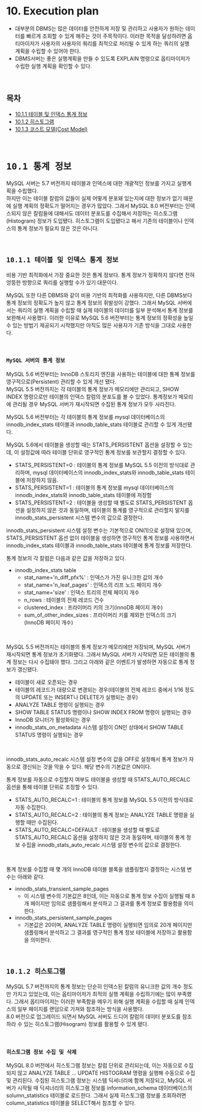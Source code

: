 # 10. Execution plan

- 대부분의 DBMS는 많은 데이터를 안전하게 저장 및 관리하고 사용자가 원하는 데이터를 빠르게 조회할 수 있게 해주는 것이 주목적이다. 이러한 목적을 달성하려면 옵티마이저가 사용자의 사용자의 쿼리를 최적으로 처리될 수 있게 하는 쿼리의 실행 계획을 수립할 수 있어야 한다.
- DBMS서버는 좋은 실행계획을 만들 수 있도록 EXPLAIN 명령으로 옵티마이저가 수립한 실행 계획을 확인할 수 있다.

<br/>

## **목차**
- [10.1.1 테이블 및 인덱스 통계 정보](#1)
- [10.1.2 히스토그램](#2)
- [10.1.3 코스트 모델(Cost Model)](#3)

<br/>

# **`10.1 통계 정보`**
MySQL 서버는 5.7 버전까지 테이블과 인덱스에 대한 개괄적인 정보를 가지고 실행계획을 수립했다.  
하지만 이는 테이블 칼럼의 값들이 실제 어떻게 분포돼 있는지에 대한 정보가 없기 때문에 실행 계획의 정확도가 떨어지는 경우가 많았다. 그래서 MySQL 8.0 버전부터는 인덱스되지 않은 칼럼들에 대해서도 데이터 분포도를 수집해서 저장하는 히스토그램(Histogram) 정보가 도입됐다. 히스토그램이 도입됐다고 해서 기존의 테이블이나 인덱스의 통계 정보가 필요치 않은 것은 아니다.

<br/>

## **`10.1.1 테이블 및 인덱스 통계 정보`**<a id="1"></a>
비용 기반 최적화에서 가장 중요한 것은 통계 정보다. 통계 정보가 정확하지 않다면 전혀 엉뚱한 방향으로 쿼리를 실행할 수가 있기 대문이다.

MySQL 또한 다른 DBMS와 같이 비용 기반의 최적화를 사용하지만, 다른 DBMS보다 통계 정보의 정확도가 높지 않고 통계 정보의 휘발성이 강했다. 그래서 MySQL 서버에서는 쿼리의 실행 계획을 수립할 때 실제 테이블의 데이터를 일부 분석해서 통계 정보를 보완해서 사용했다. 이러한 이유로 MySQL 5.6 버전부터는 통계 정보의 정확성을 높일 수 있는 방법기 제공되기 시작했지만 아직도 많은 사용자가 기존 방식을 그대로 사용한다.

<br/>

### **`MySQL 서버의 통계 정보`**
MySQL 5.6 버전부터는 InnoDB 스토리지 엔진을 사용하는 테이블에 대한 통꼐 정보를 영구적으로(Persistent) 관리할 수 있게 개선 됐다.  
MySQL 5.5 버전까지는 각 테이블의 통계 정보가 메모리에만 관리되고, SHOW INDEX 명령으로만 테이블의 인덱스 칼럼의 분포도를 볼 수 있었다. 통계정보가 메모리에 관리될 경우 MySQL 서버가 재시작되면 수집된 통계 정보가 모두 사라진다.

MySQL 5.6 버전부터는 각 테이블의 통계 정보를 mysql 데이터베이스의 innodb_index_stats 테이블과 innodb_table_stats 테이블로 관리할 수 있게 개선됐다.

MySQL 5.6에서 테이블을 생성할 때는 STATS_PERSISTENT 옵션을 설정할 수 있는데, 이 설정값에 따라 테이블 단위로 영구적인 통계 정보를 보관할지 결정할 수 있다.
- STATS_PERSISTENT=0 : 테이블의 통계 정보를 MySQL 5.5 이전의 방식대로 관리하며, mysql 데이터베이스의 innodb_index_stats와 innodb_table_stats 테이블에 저장하지 않음.
- STATS_PERSISTENT=1 : 테이블의 통계 정보를 mysql 데이터베이스의 innodb_index_stats와 innodb_table_stats 테이블에 저장함
- STATS_PERSISTENT=2 : 테이블을 생성할 때 별도로 STATS_PERSISTENT 옵션을 설정하지 않은 것과 동일하며, 테이블의 통계를 영구적으로 관리할지 말지를 innodb_stats_persistent 시스템 변수의 값으로 결정한다.

innodb_stats_persistent 시스템 설정 변수는 기본적으로 ON(1)으로 설정돼 있으며, STATS_PERSISTENT 옵션 없이 테이블을 생성하면 영구적인 통계 정보를 사용하면서 innodb_index_stats 테이블과 innodb_table_stats 테이블에 통계 정보를 저장한다.

통계 정보의 각 칼럼은 다음과 같은 값을 저장하고 있다.
- innodb_index_stats table
    - stat_name='n_diff_pfx%' : 인덱스가 가진 유니크한 값의 개수
    - stat_name='n_leaf_pages' : 인덱스의 리프 노드 페이지 개수
    - stat_name='size' : 인덱스 트리의 전체 페이지 개수
    - n_rows : 테이블의 전체 레코드 건수
    - clustered_index : 프라이머리 키의 크기(innoDB 페이지 개수)
    - sum_of_other_index_sizes : 프라이머리 키를 제외한 인덱스의 크기(InnoDB 페이지 개수)

<br/>

MySQL 5.5 버전까지는 테이블의 통계 정보가 메모리에만 저장되며, MySQL 서버가 재시작되면 통계 정보가 초기화됐다. 그래서 MySQL 서버가 시작되면 모든 테이블의 통계 정보는 다시 수집돼야 했다. 그리고 아래와 같은 이벤트가 발생하면 자동으로 통계 정보가 갱신됐다.
- 테이블이 새로 오픈되는 경우
- 테이블의 레코드가 대량으로 변경되는 경우(테이블의 전체 레코드 중에서 1/16 정도의 UPDATE 또는 INSERT나 DELETE가 실행되는 경우)
- ANALYZE TABLE 명령이 실행되는 경우
- SHOW TABLE STATUS 명령이나 SHOW INDEX FROM 명령이 실행되는 경우
- InnoDB 모니터가 활성화되는 경우
- innodb_stats_on_metadata 시스템 설정이 ON인 상태에서 SHOW TABLE STATUS 명령이 실행되는 경우

<br/>

innodb_stats_auto_recalc 시스템 설정 변수의 값을 OFF로 설정해서 통계 정보가 자동으로 갱신되는 것을 막을 수 있다. 해당 변수의 기본값은 ON이다.

통계 정보를 자동으로 수집할지 여부도 테이블을 생성할 때 STATS_AUTO_RECALC 옵션을 통해 테이블 단위로 조정할 수 있다.

- STATS_AUTO_RECALC=1 : 테이블의 통계 정보를 MySQL 5.5 이전의 방식대로 자동 수집한다.
- STATS_AUTO_RECALC=2 : 테이블의 통계 정보는 ANALYZE TABLE 명령을 실행할 때만 수집된다.
- STATS_AUTO_RECALC=DEFAULT : 테이블을 생성할 때 별도로 STATS_AUTO_RECALC 옵션을 설정하지 않은 것과 동일하며, 테이블의 통계 정보 수집을 innodb_stats_auto_recalc 시스템 설정 변수의 값으로 결정한다.

<br/>

통계 정보를 수집할 때 몇 개의 InnoDB 테이블 블록을 샘플링할지 결정하는 시스템 변수는 아래와 같다.
- innodb_stats_transient_sample_pages
    - 이 시스템 변수의 기본값은 8인데, 이는 자동으로 통계 정보 수집이 실행될 때 8개 페이지만 임의로 샘플링해서 분석하고 그 결과를 통계 정보로 활용함을 의미한다.
- innodb_stats_persistent_sample_pages
    - 기본값은 20이며, ANALYZE TABLE 명령이 실행되면 임의로 20개 페이지만 샘플링해서 분석하고 그 결과를 영구적인 통계 정보 테이블에 저장하고 활용함을 의미한다.

<br/>

## **`10.1.2 히스토그램`**<a id="2"></a>
MySQL 5.7 버전까지의 통계 정보는 단순히 인덱스된 칼럼의 유니크한 값의 개수 정도만 가지고 있었는데, 이는 옵티마이저가 최적의 실행 계획을 수립하기에는 많이 부족했다. 그래서 옵티마이저는 이러한 부족함을 메우기 위해 실행 계획을 수립할 때 실제 인덱스의 일부 페이지를 랜덤으로 가져와 참조하는 방식을 사용했다.  
8.0 버전으로 업그레이드 되면서 MySQL 서버도 드디어 칼럼의 데이터 분포도를 참조하라 수 있는 히스토그램(Hisogram) 정보를 활용할 수 있게 됐다.

<br/>

### **`히스토그램 정보 수집 및 삭제`**
MySQL 8.0 버전에서 히스토그램 정보는 칼럼 단위로 관리되는데, 이는 자동으로 수집되지 않고 ANALYZE TABLE ... UPDATE HISTOGRAM 명령을 실행해 수동으로 수집 및 관리된다. 수집된 히스토그램 정보는 시스템 딕셔너리에 함께 저장되고, MySQL 서버가 시작될 때 딕셔너리의 히스토그램 정보를 information_schema 데이터베이스의 solumn_statistics 테이블로 로드한다. 그래서 실제 히스토그램 정보를 조회하려면 column_statistics 테이블을 SELECT해서 참조할 수 있다.